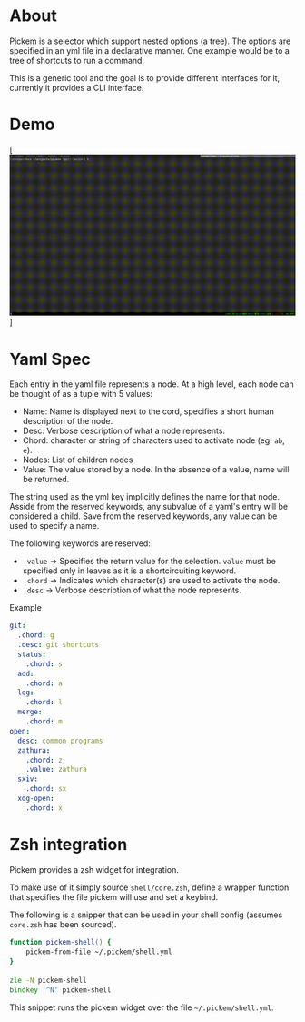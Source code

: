 # About
Pickem is a selector which support nested options (a tree).
The options are specified in an yml file in a declarative manner.
One example would be to a tree of shortcuts to run a command.

This is a generic tool and the goal is to provide different interfaces for it, currently it provides a CLI interface.

# Demo
[![Demo pickem](resources/demo.gif)]

# Yaml Spec
Each entry in the yaml file represents a node.
At a high level, each node can be thought of as a tuple with 5 values:
- Name: Name is displayed next to the cord, specifies a short human description of the node. 
- Desc: Verbose description of what a node represents.
- Chord: character or string of characters used to activate node (eg. `ab`, `e`).
- Nodes: List of children nodes
- Value: The value stored by a node. In the absence of a value, name will be returned.

The string used as the yml key implicitly defines the name for that node.
Asside from the reserved keywords, any subvalue of a yaml's entry will be considered a child.
Save from the reserved keywords, any value can be used to specify a name.

The following keywords are reserved:
- `.value` -> Specifies the return value for the selection. `value` must be specified only in leaves as it is a shortcircuiting keyword.
- `.chord` -> Indicates which character(s) are used to activate the node.
- `.desc` -> Verbose description of what the node represents.

Example
```yaml
git:
  .chord: g
  .desc: git shortcuts
  status:
    .chord: s
  add:
    .chord: a
  log:
    .chord: l
  merge:
    .chord: m
open:
  desc: common programs
  zathura:
    .chord: z
    .value: zathura
  sxiv:
    .chord: sx
  xdg-open:
    .chord: x
```

# Zsh integration
Pickem provides a zsh widget for integration.

To make use of it simply source `shell/core.zsh`, define a wrapper function that specifies the file pickem will use and set a keybind.

The following is a snipper that can be used in your shell config (assumes `core.zsh` has been sourced).

```zsh
function pickem-shell() {
    pickem-from-file ~/.pickem/shell.yml
}

zle -N pickem-shell 
bindkey '^N' pickem-shell
```
This snippet runs the pickem widget over the file `~/.pickem/shell.yml`.
